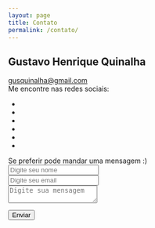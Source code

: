 ```yaml
---
layout: page
title: Contato
permalink: /contato/
---
```

<div class="flex-container size dados">
	<div class="ptopo-foto">
	</div>
	<div class="dados-tit">
		<h2>Gustavo Henrique Quinalha</h2>
		<span class="demail"><a href="mailto:gusquinalha@gmail.com">gusquinalha@gmail.com</a></span><br>
		<div class="encontre">Me encontre nas redes sociais:</div>
		<ul>
			<li><a href="https://github.com/gustavoquinalha/" target="_blank"><img src="../images/git.svg" alt=""></a></li>
			<li><a href="http://codepen.io/gustavoquinalha/" target="_blank"><img src="../images/codepen.svg" alt=""></a></li>
			<li><a href="https://www.behance.net/gustavoquinalha" target="_blank"><img src="../images/behance.svg" alt=""></a></li>
			<li><a href="https://br.linkedin.com/in/gustavo-quinalha-2a6b83101" target="_blank"><img src="../images/linkedin.svg" alt=""></a></li>
			<li><a href="https://www.facebook.com/gquinalha" target="_blank"><img src="../images/facebook.svg" alt=""></a></li>
			<li><a href="https://twitter.com/gustavoquinalha" target="_blank"><img src="../images/twitter.svg" alt=""></a></li>
		</ul>
	</div>
</div>
<div class="tbm">
	<span>Se preferir pode mandar uma mensagem :)</span>
</div>
<div class="flex-container size contato">
	<form method="POST" action="https://simple-form.com/gustavo_quinalha@hotmail.com">
		<div class="in">
			<input type="text" name="name" class="inpt" placeholder="Digite seu nome"/>
		</div>
		<div class="in">
			<input type="email" name="replyTo" class="inpt" placeholder="Digite seu email"/>
		</div>
		<div class="in">
			<textarea name="message" class="inpt tex" placeholder="Digite sua mensagem"></textarea>
		</div>
</div>
<div class="in">
<input type="submit" value="Enviar" class="btn" />
</div>
</form>
